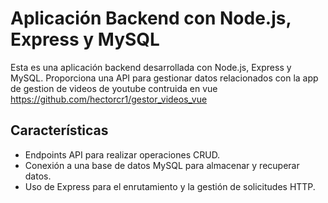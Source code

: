 # Aplicación Backend con Node.js, Express y MySQL

Esta es una aplicación backend desarrollada con Node.js, Express y MySQL. Proporciona una API para gestionar datos relacionados con la app de gestion de videos de youtube contruida en vue https://github.com/hectorcr1/gestor_videos_vue

## Características

- Endpoints API para realizar operaciones CRUD.
- Conexión a una base de datos MySQL para almacenar y recuperar datos.
- Uso de Express para el enrutamiento y la gestión de solicitudes HTTP.

